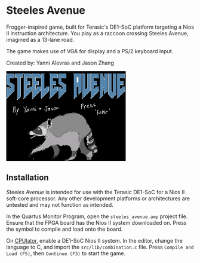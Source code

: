 # Steeles Avenue
Frogger-inspired game, built for Terasic's DE1-SoC platform targeting a Nios II instruction architecture.  You play as a raccoon crossing Steeles Avenue, imagined as a 13-lane road. 

The game makes use of VGA for display and a PS/2 keyboard input.

Created by: Yanni Alevras and Jason Zhang

![](src/assets/start_screen.png)

## Installation
*Steeles Avenue* is intended for use with the Terasic DE1-SoC for a Nios II soft-core processor. Any other development platforms or architectures are untested and may not function as intended.

In the Quartus Monitor Program, open the `steeles_avenue.amp` project file. Ensure that the FPGA board has the Nios II system downloaded on.  Press the symbol to compile and load onto the board.

On [CPUlator](https://cpulator.01xz.net/?sys=nios-de1soc), enable a DE1-SoC Nios II system. In the editor, change the language to C, and import the `src/lib/combination.c` file. Press `Compile and Load (F5)`, then `Continue (F3)` to start the game.
